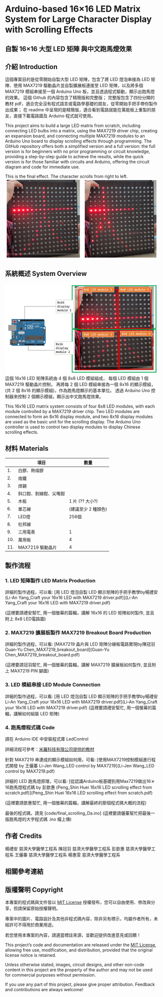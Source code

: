 # Arduino-based 16×16 LED Matrix System for Large Character Display with Scrolling Effects
## 自製 16×16 大型 LED 矩陣 與中文跑馬燈效果

## 介紹 Introduction

這個專案目的是從零開始自製大型 LED 矩陣，包含了將 LED 燈泡串接為 LED 矩陣、使用 MAX7219 驅動晶片並自製擴展板連接至 LED 矩陣，以及將多個 MAX7219 模組串接至一個 Arduino Uno 板，並且透過程式驅動，顯示出跑馬燈的效果。
這個 Github 的內容包含了精簡版和完整版；
完整版包含了四份分開的教材 pdf，適合完全沒有程式語言或電路學基礎的朋友，從零開始手把手帶你製作出成果；
在 readme 中呈現的是精簡版，適合看到電路就能在萬能板上重製的朋友，直接下載電路圖及 Arduino 程式就可使用。  

This project aims to build a large LED matrix from scratch, including connecting LED bulbs into a matrix, using the MAX7219 driver chip, creating an expansion board, and connecting multiple MAX7219 modules to an Arduino Uno board to display scrolling effects through programming. The GitHub repository offers both a simplified version and a full version: the full version is for beginners with no prior programming or circuit knowledge, providing a step-by-step guide to achieve the results, while the quick version is for those familiar with circuits and Arduino, offering the circuit diagram and code for immediate use.

This is the final effect. The character scrolls from right to left.
![final effect](.\img_readme\final_show.jpg)

## 系統概述 System Overview

![system module](.\img_readme\system_modules.jpg)
這個 16x16 LED 矩陣系統由 4 個 8x8 LED 模組組成，
每個 LED 模組由 1 個 MAX7219 驅動晶片控制，
再將每 2 個 LED 模組串接為一個 8x16 的顯示模組，(共 2 個 8x16 的顯示模組)，作為跑馬燈顯示的基本單位。
透過 Arduino Uno 控制器來控制 2 個顯示模組，顯示出中文跑馬燈效果。

This 16x16 LED matrix system consists of four 8x8 LED modules, with each module controlled by a MAX7219 driver chip. 
Two LED modules are connected to form an 8x16 display module, and two 8x16 display modules are used as the basic unit for the scrolling display. 
The Arduino Uno controller is used to control two display modules to display Chinese scrolling effects.



## 材料 Materials

|     | 項目                   | 數量                |
| --- | ---------------------- | ------------------- |
| 1.  | 白膠、熱熔膠           |                     |
| 2.  | 烙鐵                   |                     |
| 3.  | 焊錫                   |                     |
| 4.  | 斜口鉗、剝線鉗、尖嘴鉗 |                     |
| 5.  | 木板                   | 1 片  (?? 大小?)              |
| 6.  | 單芯線                 | (建議至少 2 種顏色) |
| 7.  | LED燈                  | 256個               |
| 8.  | 杜邦線                 |                     |
| 9.  | 三用電表               | 1                   |
| 10. | 萬用板                 | 4                   |
| 11. | MAX7219 驅動晶片       | 4                   |

## 製作流程 
### 1. LED 矩陣製作 LED Matrix Production
詳細的製作過程，可以看: [用 LED 燈泡自製 LED 顯示矩陣的手把手教學by楊禮安 (Li-An Yang_Craft your 16x16 LED with MAX7219 driver.pdf)](Li-An Yang_Craft your 16x16 LED with MAX7219 driver.pdf)

(這裡要請禮安幫忙, 用一個螢幕的篇輻，講解 16x16 的 LED 矩陣如何製作, 並且附上 8x8 LED電路圖)

### 2. MAX7219 擴展板製作 MAX7219 Breakout Board Production
詳細的製作過程，可以看: [MAX7219
晶片與 LED 矩陣分線板電路實現by陳冠羽 Guan-Yu Chen_MAX7219_breakout_board](Guan-Yu Chen_MAX7219_breakout_board.pdf)

(這裡要請冠羽幫忙, 用一個螢幕的篇輻，講解 MAX7219 擴展板如何製作, 並且附上 MAX7219 PIN 腳圖)

### 3. LED 模組串接 LED Module Connection
詳細的製作過程，可以看: [用 LED 燈泡自製 LED 顯示矩陣的手把手教學by楊禮安 Li-An Yang_Craft your 16x16 LED with MAX7219 driver.pdf](Li-An Yang_Craft your 16x16 LED with MAX7219 driver.pdf)
(這裡要請禮安幫忙, 用一個螢幕的篇輻，講解如何組裝 LED 矩陣)

### 4. 跑馬燈程式碼 Code
請在 Arduino IDE 中安裝程式庫 LedControl

詳細流程可參考：[米羅科技有限公司提供的教材](https://shop.mirotek.com.tw/tutorial/arduino-max7219)

針對 MAX7219 串連成的顯示模組如何用，可看: [使用MAX7219控制模組進行程式開發 by 王儷蓁 Li-Jen Wang_LED control by MAX7219](Li-Jen Wang_LED control by MAX7219.pdf)

詳細的 LED 跑馬燈原理，可以看: [從認識Arduino板基礎到用Max7219做出16＊16跑馬燈程式碼 by 彭歆惠 (Peng_Shin Huei 16x16 LED scrolling effect from scratch.pdf)](Peng_Shin Huei 16x16 LED scrolling effect from scratch.pdf)

(這裡要請歆惠幫忙, 用一個螢幕的篇輻，講解最終的那個程式碼大概的流程)

最後的程式碼，請見  [code/final_scrolling_Da.ino]
(這裡要請儷蓁幫忙把最後一版跑馬燈的大字程式碼 .ino 檔上傳)



## 作者 Credits
楊禮安 慈濟大學醫學工程系
陳冠羽 慈濟大學醫學工程系
彭歆惠 慈濟大學醫學工程系
王儷蓁 慈濟大學醫學工程系
楊惠雯 慈濟大學醫學工程系

## 相關參考連結


## 版權聲明 Copyright

本專案的程式碼與文件皆以 [MIT License](https://opensource.org/licenses/MIT) 授權發布，您可以自由使用、修改與分享，但請保留原始授權聲明。  

專案中的圖片、電路設計及其他非程式碼內容，除非另有標示，均屬作者所有，未經許可不得用於商業用途。  

若您使用本專案的內容，請適當標註來源，並歡迎提供改進意見或回饋！

This project’s code and documentation are released under the [MIT License](https://opensource.org/licenses/MIT), allowing free use, modification, and distribution, provided that the original license notice is retained.  

Unless otherwise stated, images, circuit designs, and other non-code content in this project are the property of the author and may not be used for commercial purposes without permission.  

If you use any part of this project, please give proper attribution. Feedback and contributions are always welcome!

